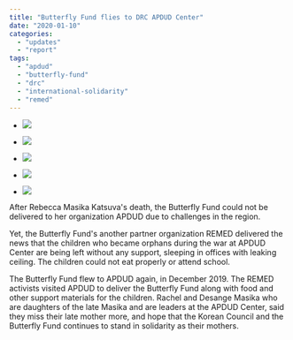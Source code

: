 ```yaml
---
title: "Butterfly Fund flies to DRC APDUD Center"
date: "2020-01-10"
categories: 
  - "updates"
  - "report"
tags: 
  - "apdud"
  - "butterfly-fund"
  - "drc"
  - "international-solidarity"
  - "remed"
---
```


- ![](http://womenandwar.net/kr/wp-content/uploads/2020/01/압두드-고아들을-위한-음식-1024x683.png)
    
- ![](http://womenandwar.net/kr/wp-content/uploads/2020/01/나비기금을-받고-기뻐하는-압두드-활동가들2-1024x683.png)
    
- ![](http://womenandwar.net/kr/wp-content/uploads/2020/01/레메드에서-주는-식량-등-지원-1024x683.png)
    
- ![](http://womenandwar.net/kr/wp-content/uploads/2020/01/마시카-사진과-압두드-활동가-1024x682.png)
    
- ![](http://womenandwar.net/kr/wp-content/uploads/2020/01/세제-지원-1024x683.png)
    

After Rebecca Masika Katsuva's death, the Butterfly Fund could not be delivered to her organization APDUD due to challenges in the region.

Yet, the Butterfly Fund's another partner organization REMED delivered the news that the children who became orphans during the war at APDUD Center are being left without any support, sleeping in offices with leaking ceiling. The children could not eat properly or attend school.

The Butterfly Fund flew to APDUD again, in December 2019. The REMED activists visited APDUD to deliver the Butterfly Fund along with food and other support materials for the children. Rachel and Desange Masika who are daughters of the late Masika and are leaders at the APDUD Center, said they miss their late mother more, and hope that the Korean Council and the Butterfly Fund continues to stand in solidarity as their mothers.
